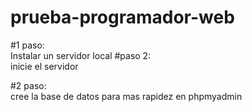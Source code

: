# prueba-programador-web

#1 paso:<br>
Instalar un servidor local
#paso 2:<br>
inicie el servidor

#2 paso:<br>
cree la base de datos para mas rapidez en phpmyadmin
